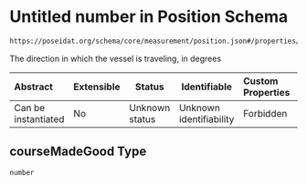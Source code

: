 # Untitled number in Position Schema

```txt
https://poseidat.org/schema/core/measurement/position.json#/properties/courseMadeGood
```

The direction in which the vessel is traveling, in degrees


| Abstract            | Extensible | Status         | Identifiable            | Custom Properties | Additional Properties | Access Restrictions | Defined In                                                                       |
| :------------------ | ---------- | -------------- | ----------------------- | :---------------- | --------------------- | ------------------- | -------------------------------------------------------------------------------- |
| Can be instantiated | No         | Unknown status | Unknown identifiability | Forbidden         | Allowed               | none                | [position.json\*](schemas/core/measurement/position.json "open original schema") |

## courseMadeGood Type

`number`
